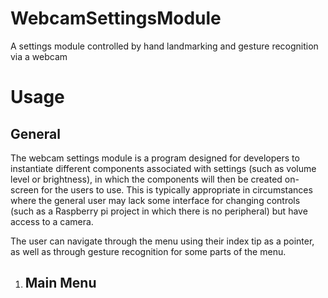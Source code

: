 # WebcamSettingsModule
 A settings module controlled by hand landmarking and gesture recognition via a webcam

<h1> Usage </h1>
<h2> General </h2>
<p> The webcam settings module is a program designed for developers to instantiate different components associated with settings (such as volume level or brightness), in which the components will then be created on-screen for the users to use. This is typically appropriate in circumstances where the general user may lack some interface for changing controls (such as a Raspberry pi project in which there is no peripheral) but have access to a camera. </p>

<p>The user can navigate through the menu using their index tip as a pointer, as well as through gesture recognition for some parts of the menu.</p>

<ol>
 <li> <h2> Main Menu </h2>


</ol>
